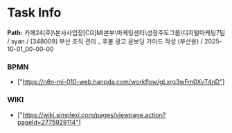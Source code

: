 # Task Info

**Path:** 카페24(주)\본사사업장\[CG]MI본부\마케팅센터\성장주도그룹\디지털마케팅7팀 / syan / [348009] 부산 조직 관리 _ 후불 광고 온보딩 가이드 작성 (부산용) / 2025-10-01_00-00-00

### BPMN
- ["https://n8n-mi-010-web.hanpda.com/workflow/gLxrg3wFm0XvT4nD"]

### WIKI
- ["https://wiki.simplexi.com/pages/viewpage.action?pageId=2775929114"]

